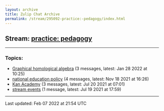 ```yaml
---
layout: archive
title: Zulip Chat Archive
permalink: /stream/295092-practice:-pedagogy/index.html
---
```


## Stream: [practice: pedagogy](https://mattecapu.github.io/ct-zulip-archive/stream/295092-practice:-pedagogy/index.html)
---

### Topics:

* [Graphical homological algebra](topic/Graphical.20homological.20algebra.html) (3 messages, latest: Jan 28 2022 at 10:25)
* [national education policy](topic/national.20education.20policy.html) (4 messages, latest: Nov 18 2021 at 16:26)
* [Kan Academy](topic/Kan.20Academy.html) (3 messages, latest: Jul 20 2021 at 07:01)
* [stream events](topic/stream.20events.html) (1 message, latest: Jul 19 2021 at 17:59)

<hr><p>Last updated: Feb 07 2022 at 21:54 UTC</p>